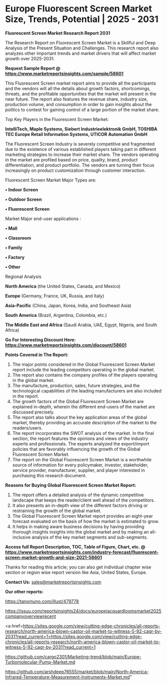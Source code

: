 # Europe Fluorescent Screen Market Size, Trends, Potential | 2025 - 2031

<strong>Fluorescent Screen Market Research Report 2031</strong>

The Research Report on Fluorescent Screen Market is a Skillful and Deep Analysis of the Present Situation and Challenges. This research report also analyzes other important trends and market drivers that will affect market growth over 2025-2031.

<strong>Request Sample Report @ <a href=https://www.marketreportsinsights.com/sample/58601>https://www.marketreportsinsights.com/sample/58601</a></strong>

This Fluorescent Screen market report aims to provide all the participants and the vendors will all the details about growth factors, shortcomings, threats, and the profitable opportunities that the market will present in the near future. The report also features the revenue share, industry size, production volume, and consumption in order to gain insights about the politics to contest for gaining control of a large portion of the market share.

Top Key Players in the Fluorescent Screen Market:

<strong>IntelliTech, Maple Systems, Siebert Industrieelektronik GmbH, TOSHIBA TEC Europe Retail Information Systems, UTICOR Automation GmbH</strong>

The Fluorescent Screen Industry is severely competitive and fragmented due to the existence of various established players taking part in different marketing strategies to increase their market share. The vendors operating in the market are profiled based on price, quality, brand, product differentiation, and product portfolio. The vendors are turning their focus increasingly on product customization through customer interaction.

Fluorescent Screen Market Major Types are:

<strong>• Indoor Screen

• Outdoor Screen

• Fluorescent Screen</strong>

Market Major end-user applications :

<strong>• Mall

• Classroom

• Family

• Factory

• Other</strong>

Regional Analysis

</u><strong><b>North America</b></strong> (the United States, Canada, and Mexico)

<strong><b>Europe </b></strong>(Germany, France, UK, Russia, and Italy)

<strong><b>Asia-Pacific</b></strong> (China, Japan, Korea, India, and Southeast Asia)

<strong><b>South America</b></strong> (Brazil, Argentina, Colombia, etc.)

<strong><b>The Middle East and Africa</b></strong> (Saudi Arabia, UAE, Egypt, Nigeria, and South Africa)

<strong>Go For Interesting Discount Here: <a href=https://www.marketreportsinsights.com/discount/58601>https://www.marketreportsinsights.com/discount/58601</a></strong>

<strong>Points Covered in The Report:</strong>
<ol>
  <li>The major points considered in the Global Fluorescent Screen Market report include the leading competitors operating in the global market.</li>
  <li>The report also contains the company profiles of the players operating in the global market.</li>
  <li>The manufacture, production, sales, future strategies, and the technological capabilities of the leading manufacturers are also included in the report.</li>
  <li>The growth factors of the Global Fluorescent Screen Market are explained in-depth, wherein the different end-users of the market are discussed precisely.</li>
  <li>The report also talks about the key application areas of the global market, thereby providing an accurate description of the market to the readers/users.</li>
  <li>The report incorporates the SWOT analysis of the market. In the final section, the report features the opinions and views of the industry experts and professionals. The experts analyzed the export/import policies that are favorably influencing the growth of the Global Fluorescent Screen Market.</li>
  <li>The report on the Global Fluorescent Screen Market is a worthwhile source of information for every policymaker, investor, stakeholder, service provider, manufacturer, supplier, and player interested in purchasing this research document.</li>
</ol>
<strong>Reasons for Buying Global Fluorescent Screen Market Report:</strong>

<ol>
  <li>The report offers a detailed analysis of the dynamic competitive landscape that keeps the reader/client well ahead of the competitors.</li>
  <li>It also presents an in-depth view of the different factors driving or restraining the growth of the global market.</li>
  <li>The Global Fluorescent Screen Market report provides an eight-year forecast evaluated on the basis of how the market is estimated to grow.</li>
  <li>It helps in making aware business decisions by having providing thorough insights insights into the global market and by making an all-inclusive analysis of the key market segments and sub-segments.</li>
</ol>
<strong>Access full Report Description, TOC, Table of Figure, Chart, etc. @ <a href=https://www.marketreportsinsights.com/industry-forecast/fluorescent-screen-market-growth-and-size-2021-58601>https://www.marketreportsinsights.com/industry-forecast/fluorescent-screen-market-growth-and-size-2021-58601</a></strong>


Thanks for reading this article; you can also get individual chapter wise section or region wise report version like Asia, United States, Europe.

<strong>Contact Us:</strong>
sales@marketreportsinsights.com

<strong>Our other reports:</strong>

<a href=https://tanomuno.com/illust/479778>https://tanomuno.com/illust/479778</a>

<a href=https://issuu.com/reportsinsights24/docs/europejacquardloomsmarket2025companyoverviewrecent>https://issuu.com/reportsinsights24/docs/europejacquardloomsmarket2025companyoverviewrecent</a>

<a href=https://sites.google.com/view/cutting-edge-chronicles/all-reports-research/north-america-blown-castor-oil-market-to-witness-5-92-cagr-by-2031?read_current=1>https://sites.google.com/view/cutting-edge-chronicles/all-reports-research/north-america-blown-castor-oil-market-to-witness-5-92-cagr-by-2031?read_current=1</a>

<a href=https://github.com/cargo2301/Marketing-trend/blob/main/Europe-Turbomolecular-Pump-Market.md>https://github.com/cargo2301/Marketing-trend/blob/main/Europe-Turbomolecular-Pump-Market.md</a>

<a href=https://github.com/arshdeep76555/market/blob/main/North-America-Infrared-Temperature-Measurement-Instruments-Market.md>https://github.com/arshdeep76555/market/blob/main/North-America-Infrared-Temperature-Measurement-Instruments-Market.md</a>"

